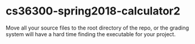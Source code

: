 # cs36300-spring2018-calculator2

Move all your source files to the root directory of the repo, or the grading system
will have a hard time finding the executable for your project.
